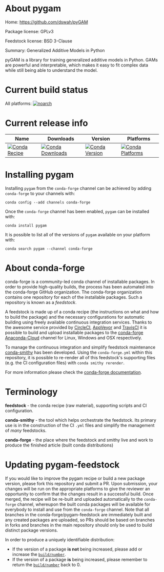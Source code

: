 About pygam
===========

Home: https://github.com/dswah/pyGAM

Package license: GPLv3

Feedstock license: BSD 3-Clause

Summary: Generalized Additive Models in Python

pyGAM is a library for training generalized additive models in Python.
GAMs are powerful and interpretable, which makes it easy to fit
complex data while still being able to understand the model.


Current build status
====================

All platforms:
[![noarch](https://img.shields.io/circleci/project/github/conda-forge/pygam-feedstock/master.svg?label=noarch)](https://circleci.com/gh/conda-forge/pygam-feedstock)

Current release info
====================

| Name | Downloads | Version | Platforms |
| --- | --- | --- | --- |
| [![Conda Recipe](https://img.shields.io/badge/recipe-pygam-green.svg)](https://anaconda.org/conda-forge/pygam) | [![Conda Downloads](https://img.shields.io/conda/dn/conda-forge/pygam.svg)](https://anaconda.org/conda-forge/pygam) | [![Conda Version](https://img.shields.io/conda/vn/conda-forge/pygam.svg)](https://anaconda.org/conda-forge/pygam) | [![Conda Platforms](https://img.shields.io/conda/pn/conda-forge/pygam.svg)](https://anaconda.org/conda-forge/pygam) |

Installing pygam
================

Installing `pygam` from the `conda-forge` channel can be achieved by adding `conda-forge` to your channels with:

```
conda config --add channels conda-forge
```

Once the `conda-forge` channel has been enabled, `pygam` can be installed with:

```
conda install pygam
```

It is possible to list all of the versions of `pygam` available on your platform with:

```
conda search pygam --channel conda-forge
```


About conda-forge
=================

conda-forge is a community-led conda channel of installable packages.
In order to provide high-quality builds, the process has been automated into the
conda-forge GitHub organization. The conda-forge organization contains one repository
for each of the installable packages. Such a repository is known as a *feedstock*.

A feedstock is made up of a conda recipe (the instructions on what and how to build
the package) and the necessary configurations for automatic building using freely
available continuous integration services. Thanks to the awesome service provided by
[CircleCI](https://circleci.com/), [AppVeyor](https://www.appveyor.com/)
and [TravisCI](https://travis-ci.org/) it is possible to build and upload installable
packages to the [conda-forge](https://anaconda.org/conda-forge)
[Anaconda-Cloud](https://anaconda.org/) channel for Linux, Windows and OSX respectively.

To manage the continuous integration and simplify feedstock maintenance
[conda-smithy](https://github.com/conda-forge/conda-smithy) has been developed.
Using the ``conda-forge.yml`` within this repository, it is possible to re-render all of
this feedstock's supporting files (e.g. the CI configuration files) with ``conda smithy rerender``.

For more information please check the [conda-forge documentation](https://conda-forge.org/docs/).

Terminology
===========

**feedstock** - the conda recipe (raw material), supporting scripts and CI configuration.

**conda-smithy** - the tool which helps orchestrate the feedstock.
                   Its primary use is in the construction of the CI ``.yml`` files
                   and simplify the management of *many* feedstocks.

**conda-forge** - the place where the feedstock and smithy live and work to
                  produce the finished article (built conda distributions)


Updating pygam-feedstock
========================

If you would like to improve the pygam recipe or build a new
package version, please fork this repository and submit a PR. Upon submission,
your changes will be run on the appropriate platforms to give the reviewer an
opportunity to confirm that the changes result in a successful build. Once
merged, the recipe will be re-built and uploaded automatically to the
`conda-forge` channel, whereupon the built conda packages will be available for
everybody to install and use from the `conda-forge` channel.
Note that all branches in the conda-forge/pygam-feedstock are
immediately built and any created packages are uploaded, so PRs should be based
on branches in forks and branches in the main repository should only be used to
build distinct package versions.

In order to produce a uniquely identifiable distribution:
 * If the version of a package **is not** being increased, please add or increase
   the [``build/number``](https://conda.io/docs/user-guide/tasks/build-packages/define-metadata.html#build-number-and-string).
 * If the version of a package **is** being increased, please remember to return
   the [``build/number``](https://conda.io/docs/user-guide/tasks/build-packages/define-metadata.html#build-number-and-string)
   back to 0.
